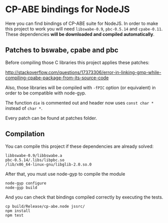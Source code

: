 # CP-ABE bindings for NodeJS

Here you can find bindings of CP-ABE suite for NodeJS. In order to make this
project to work you will need `libswabe-0.9`, `pbc-0.5.14` and `cpabe-0.11`. These
dependencies **will be downloaded and compiled automatically**. 

## Patches to bswabe, cpabe and pbc

Before compiling those C libraries this project applies these patches:

http://stackoverflow.com/questions/17373306/error-in-linking-gmp-while-compiling-cpabe-package-from-its-source-code

Also, those libraries will be compiled with `-fPIC` option (or equivalent) in
order to be compatible with node-gyp.

The function `die` is commented out and header now uses `const char *` instead of
`char *`.

Every patch can be found at patches folder.

## Compilation

You can compile this project if these dependencies are already solved:

```
libbswabe-0.9/libbswabe.a
pbc-0.5.14/.libs/libpbc.so
/lib/x86_64-linux-gnu/libglib-2.0.so.0
```

After that, you must use node-gyp to compile the module

```
node-gyp configure
node-gyp build
```

And you can check that bindings compiled correctly by executing the tests.

```
cp build/Release/cp-abe.node jssrc/
npm install
npm test
```
